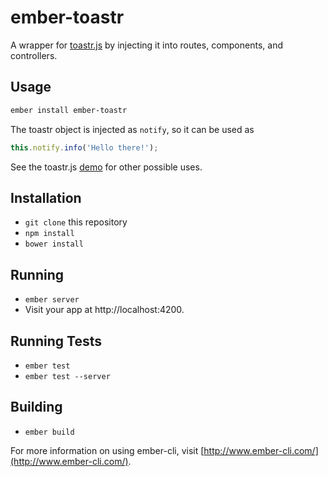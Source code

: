 # ember-toastr

A wrapper for [toastr.js] by injecting it into routes, components, and controllers.

## Usage

```sh
ember install ember-toastr
```

The toastr object is injected as `notify`, so it can be used as

```js
this.notify.info('Hello there!');
```

See the toastr.js [demo] for other possible uses.

## Installation

* `git clone` this repository
* `npm install`
* `bower install`

## Running

* `ember server`
* Visit your app at http://localhost:4200.

## Running Tests

* `ember test`
* `ember test --server`

## Building

* `ember build`

For more information on using ember-cli, visit [http://www.ember-cli.com/](http://www.ember-cli.com/).

[toastr.js]: https://github.com/CodeSeven/toastr
[demo]: http://codeseven.github.io/toastr/demo.html
